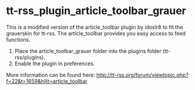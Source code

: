 tt-rss_plugin_article_toolbar_grauer
====================================

This is a modified version of the article_toolbar plugin by idoxlr8 to fit the grauerskin for tt-rss. The article_toolbar provides you easy access to feed functions.

1. Place the article_toolbar_grauer folder into the plugins folder (tt-rss/plugins).
2. Enable the plugin in preferences.

More information can be found here: http://tt-rss.org/forum/viewtopic.php?f=22&t=1659&hilit=article_toolbar.